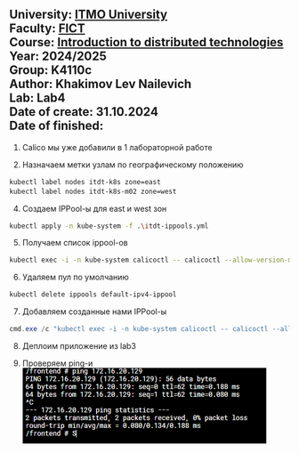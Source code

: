 University: [ITMO University](https://itmo.ru/ru/)  
Faculty: [FICT](https://fict.itmo.ru)  
Course: [Introduction to distributed technologies](https://github.com/itmo-ict-faculty/introduction-to-distributed-technologies)  
Year: 2024/2025  
Group: K4110c  
Author: Khakimov Lev Nailevich  
Lab: Lab4  
Date of create: 31.10.2024  
Date of finished:   
---

1. Calico мы уже добавили в 1 лабораторной работе

2. Назначаем метки узлам по географическому положению
```bash
kubectl label nodes itdt-k8s zone=east  
kubectl label nodes itdt-k8s-m02 zone=west
```

4. Создаем IPPool-ы для east и west зон
```bash 
kubectl apply -n kube-system -f .\itdt-ippools.yml
```

5. Получаем список ippool-ов 
```bash
kubectl exec -i -n kube-system calicoctl -- calicoctl --allow-version-mismatch get ippools -o wide
```

6. Удаляем пул по умолчанию
```bash
kubectl delete ippools default-ipv4-ippool
```

7. Добавляем созданные нами IPPool-ы
```powershell
cmd.exe /c "kubectl exec -i -n kube-system calicoctl -- calicoctl --allow-version-mismatch create -f - < itdt-ippools.yml"
```

8. Деплоим приложение из lab3

9. Проверяем ping-и
![ping](content/ping.png)
